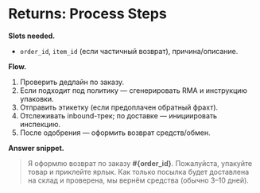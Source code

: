 # Returns: Process Steps

**Slots needed.**
- `order_id`, `item_id` (если частичный возврат), причина/описание.

**Flow.**
1) Проверить дедлайн по заказу.
2) Если подходит под политику — сгенерировать RMA и инструкцию упаковки.
3) Отправить этикетку (если предоплачен обратный фрахт).
4) Отслеживать inbound-трек; по доставке — инициировать инспекцию.
5) После одобрения — оформить возврат средств/обмен.

**Answer snippet.**
> Я оформлю возврат по заказу **#{order_id}**. Пожалуйста, упакуйте товар и приклейте ярлык. Как только посылка будет доставлена на склад и проверена, мы вернём средства (обычно 3–10 дней).

